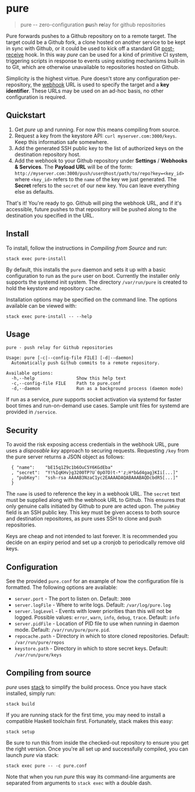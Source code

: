 pure
====

> pure -- zero-configuration **pu**sh **re**lay for github repositories

Pure forwards pushes to a Github repository on to a remote target. The
target could be a Github fork, a clone hosted on another service to be
kept in sync with Github, or it could be used to kick off a standard Git
[post-receive](https://git-scm.com/book/en/v2/Customizing-Git-Git-Hooks)
hook. In this way *pure* can be used for a kind of primitive CI system,
triggering scripts in response to events using existing mechanisms 
built-in to Git, which are otherwise unavailable to repositories hosted
on Github.

Simplicity is the highest virtue. Pure doesn't store any configuration
per-repository, the [webhook](https://developer.github.com/webhooks/)
URL is used to specify the target and a **key identifier**. These URLs
may be used on an ad-hoc basis, no other configuration is required. 


## Quickstart

1. Get *pure* up and running. For now this means compiling from source.
2. Request a key from the keystore API: `curl myserver.com:3000/keys`.
   Keep this information safe somewhere.
3. Add the generated SSH public key to the list of authorized keys on
   the destination repository host.
4. Add the webhook to your Github repository under **Settings** / 
   **Webhooks & Services**. The **Payload URL** will be of the form:
   `http://myserver.com:3000/push/user@host/path/to/repo?key=<key_id>`
   where `<key_id>` refers to the `name` of the key we just generated.
   The **Secret** refers to the `secret` of our new key. You can leave
   everything else as defaults.

That's it! You're ready to go. Github will ping the webhook URL, and if
it's accessible, future pushes to that repository will be pushed along
to the destination you specified in the URL.

## Install

To install, follow the instructions in *Compiling from Source* and run:

`stack exec pure-install`

By default, this installs the `pure` daemon and sets it up with a basic
configuration to run as the `pure` user on boot. Currently the installer
only supports the systemd init system. The directory `/var/run/pure` is
created to hold the keystore and repository cache.

Installation options may be specified on the command line. The options
available can be viewed with:

`stack exec pure-install -- --help`

## Usage

```
pure - push relay for Github repositories

Usage: pure [-c|--config-file FILE] [-d|--daemon]
  Automatically push Github commits to a remote repository.

Available options:
  -h,--help                Show this help text
  -c,--config-file FILE    Path to pure.conf
  -d,--daemon              Run as a background process (daemon mode)
```

If run as a service, *pure* supports socket activation via systemd for
faster boot times and run-on-demand use cases. Sample unit files for
systemd are provided in `/service`.

## Security

To avoid the risk exposing access credentials in the webhook URL, pure
uses a *disposable key* approach to securing requests. Requesting `/key`
from the pure server returns a JSON object as follows:

```
  { "name":    "bE15q1Z9c1b6OuC5Y6KGdEba"
  , "secret":  "Y!%IqKHv}g3200TP?U`0pO7D)t-*'z;H*b&d4gag}KIi[...]"
  , "pubKey":  "ssh-rsa AAAAB3NzaC1yc2EAAAADAQABAAABAQDcbdR5[...]"
  }
```

The `name` is used to reference the key in a webhook URL. The `secret`
text must be supplied along with the webhook URL to Github. This ensures
that only genuine calls initiated by Github to pure are acted upon. The
`pubKey` field is an SSH public key. This key must be given access to
both source and destination repositores, as pure uses SSH to clone and
push repositories.

Keys are cheap and not intended to last forever. It is recommended you
decide on an expiry period and set up a cronjob to periodically remove
old keys.

## Configuration

See the provided `pure.conf` for an example of how the configuration
file is formatted. The following options are available:

- `server.port` - The port to listen on. Default: `3000`
- `server.logFile` - Where to write logs. Default: `/var/log/pure.log`
- `server.logLevel` - Events with lower priorities than this will not
  be logged. Possible values: `error`, `warn`, `info`, `debug`, `trace`.
  Default: `info`
- `server.pidFile` - Location of PID file to use when running in daemon
  mode. Default: `/var/run/pure/pure.pid`.
- `repocache.path` - Directory in which to store cloned repositories.
  Default: `/var/run/pure/repos`
- `keystore.path` - Directory in which to store secret keys. Default:
  `/var/run/pure/keys`

## Compiling from source

*pure* uses [stack](http://docs.haskellstack.org/en/stable/README/) to
simplify the build process. Once you have stack installed, simply run:

`stack build`

If you are running stack for the first time, you may need to install a
compatible Haskell toolchain first. Fortunately, stack makes this easy:

`stack setup`

Be sure to run this from inside the checked-out repository to ensure you
get the right version. Once you're all set up and successfully compiled,
you can launch *pure* via stack:

`stack exec pure -- -c pure.conf`

Note that when you run *pure* this way its command-line arguments are
separated from arguments to `stack exec` with a double dash.

